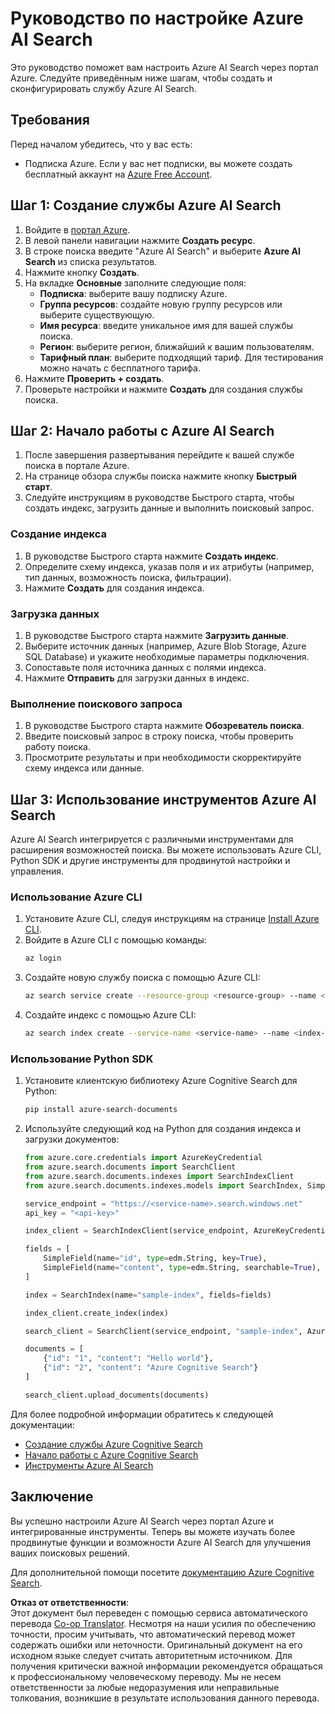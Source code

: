 <!--
CO_OP_TRANSLATOR_METADATA:
{
  "original_hash": "f0ce2d470f3efad6f8c7df376f416a4b",
  "translation_date": "2025-07-12T07:33:17+00:00",
  "source_file": "00-course-setup/AzureSearch.md",
  "language_code": "ru"
}
-->
# Руководство по настройке Azure AI Search

Это руководство поможет вам настроить Azure AI Search через портал Azure. Следуйте приведённым ниже шагам, чтобы создать и сконфигурировать службу Azure AI Search.

## Требования

Перед началом убедитесь, что у вас есть:

- Подписка Azure. Если у вас нет подписки, вы можете создать бесплатный аккаунт на [Azure Free Account](https://azure.microsoft.com/free/?wt.mc_id=studentamb_258691).

## Шаг 1: Создание службы Azure AI Search

1. Войдите в [портал Azure](https://portal.azure.com/?wt.mc_id=studentamb_258691).
2. В левой панели навигации нажмите **Создать ресурс**.
3. В строке поиска введите "Azure AI Search" и выберите **Azure AI Search** из списка результатов.
4. Нажмите кнопку **Создать**.
5. На вкладке **Основные** заполните следующие поля:
   - **Подписка**: выберите вашу подписку Azure.
   - **Группа ресурсов**: создайте новую группу ресурсов или выберите существующую.
   - **Имя ресурса**: введите уникальное имя для вашей службы поиска.
   - **Регион**: выберите регион, ближайший к вашим пользователям.
   - **Тарифный план**: выберите подходящий тариф. Для тестирования можно начать с бесплатного тарифа.
6. Нажмите **Проверить + создать**.
7. Проверьте настройки и нажмите **Создать** для создания службы поиска.

## Шаг 2: Начало работы с Azure AI Search

1. После завершения развертывания перейдите к вашей службе поиска в портале Azure.
2. На странице обзора службы поиска нажмите кнопку **Быстрый старт**.
3. Следуйте инструкциям в руководстве Быстрого старта, чтобы создать индекс, загрузить данные и выполнить поисковый запрос.

### Создание индекса

1. В руководстве Быстрого старта нажмите **Создать индекс**.
2. Определите схему индекса, указав поля и их атрибуты (например, тип данных, возможность поиска, фильтрации).
3. Нажмите **Создать** для создания индекса.

### Загрузка данных

1. В руководстве Быстрого старта нажмите **Загрузить данные**.
2. Выберите источник данных (например, Azure Blob Storage, Azure SQL Database) и укажите необходимые параметры подключения.
3. Сопоставьте поля источника данных с полями индекса.
4. Нажмите **Отправить** для загрузки данных в индекс.

### Выполнение поискового запроса

1. В руководстве Быстрого старта нажмите **Обозреватель поиска**.
2. Введите поисковый запрос в строку поиска, чтобы проверить работу поиска.
3. Просмотрите результаты и при необходимости скорректируйте схему индекса или данные.

## Шаг 3: Использование инструментов Azure AI Search

Azure AI Search интегрируется с различными инструментами для расширения возможностей поиска. Вы можете использовать Azure CLI, Python SDK и другие инструменты для продвинутой настройки и управления.

### Использование Azure CLI

1. Установите Azure CLI, следуя инструкциям на странице [Install Azure CLI](https://learn.microsoft.com/en-us/cli/azure/install-azure-cli?wt.mc_id=studentamb_258691).
2. Войдите в Azure CLI с помощью команды:
   ```bash
   az login
   ```
3. Создайте новую службу поиска с помощью Azure CLI:
   ```bash
   az search service create --resource-group <resource-group> --name <service-name> --sku Free
   ```
4. Создайте индекс с помощью Azure CLI:
   ```bash
   az search index create --service-name <service-name> --name <index-name> --fields "field1:type, field2:type"
   ```

### Использование Python SDK

1. Установите клиентскую библиотеку Azure Cognitive Search для Python:
   ```bash
   pip install azure-search-documents
   ```
2. Используйте следующий код на Python для создания индекса и загрузки документов:
   ```python
   from azure.core.credentials import AzureKeyCredential
   from azure.search.documents import SearchClient
   from azure.search.documents.indexes import SearchIndexClient
   from azure.search.documents.indexes.models import SearchIndex, SimpleField, edm

   service_endpoint = "https://<service-name>.search.windows.net"
   api_key = "<api-key>"

   index_client = SearchIndexClient(service_endpoint, AzureKeyCredential(api_key))

   fields = [
       SimpleField(name="id", type=edm.String, key=True),
       SimpleField(name="content", type=edm.String, searchable=True),
   ]

   index = SearchIndex(name="sample-index", fields=fields)

   index_client.create_index(index)

   search_client = SearchClient(service_endpoint, "sample-index", AzureKeyCredential(api_key))

   documents = [
       {"id": "1", "content": "Hello world"},
       {"id": "2", "content": "Azure Cognitive Search"}
   ]

   search_client.upload_documents(documents)
   ```

Для более подробной информации обратитесь к следующей документации:

- [Создание службы Azure Cognitive Search](https://learn.microsoft.com/en-us/azure/search/search-create-service-portal?wt.mc_id=studentamb_258691)
- [Начало работы с Azure Cognitive Search](https://learn.microsoft.com/en-us/azure/search/search-get-started-portal?wt.mc_id=studentamb_258691)
- [Инструменты Azure AI Search](https://learn.microsoft.com/en-us/azure/ai-services/agents/how-to/tools/azure-ai-search?tabs=azurecli%2Cpython&pivots=code-examples?wt.mc_id=studentamb_258691)

## Заключение

Вы успешно настроили Azure AI Search через портал Azure и интегрированные инструменты. Теперь вы можете изучать более продвинутые функции и возможности Azure AI Search для улучшения ваших поисковых решений.

Для дополнительной помощи посетите [документацию Azure Cognitive Search](https://learn.microsoft.com/en-us/azure/search/?wt.mc_id=studentamb_258691).

**Отказ от ответственности**:  
Этот документ был переведен с помощью сервиса автоматического перевода [Co-op Translator](https://github.com/Azure/co-op-translator). Несмотря на наши усилия по обеспечению точности, просим учитывать, что автоматический перевод может содержать ошибки или неточности. Оригинальный документ на его исходном языке следует считать авторитетным источником. Для получения критически важной информации рекомендуется обращаться к профессиональному человеческому переводу. Мы не несем ответственности за любые недоразумения или неправильные толкования, возникшие в результате использования данного перевода.